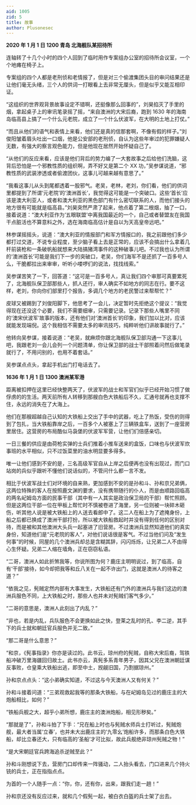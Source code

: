 ```yaml
---
aid: 1005
zid: 5
title: 故事
author: Plusonesec
---
```


**2020 年 1 月 1 日 1200 青岛 北海舰队某招待所**

连轴转了十几个小时的四个人回到了临时用作专案组办公室的招待所会议室，一个个地瘫在椅子上。

专案组的四个人都是老刑侦和老情报了，但是对三个偷渡集团头目的审问结果还是让他们毫无头绪，三个人的供词一打眼看上去非常无厘头，但是似乎又能互相印证。

“这组织的世界观背景故事设定不错啊，还挺像那么回事的”，刘昊掐灭了手里的烟，拿起桌子上的审讯笔录摇了摇，“来自澳洲的大宋后裔，跑到 1630 年的海南岛临高县上搞了一个什么元老院，成立了一个什么伏波军，在大明的土地上打仗。”

“而且从他们的语气和表情上来看，他们还是真的信那套啊，不像有假的样子。”刘俊阳皱着眉头吐出一口烟，他是公安部的老刑侦，自认为这些年审过的犯罪嫌疑人无数，有强大的察言观色能力，但是他现在居然开始怀疑自己了。

“从他们的反应来看，应该是他们背后的势力编了一大套故事之后给他们洗脑，这背后恐怕是一个邪教性质的组织啊，弄不好又是第二个 XX 功，”吴参谋说道，“邪教性质的武装渗透或者偷渡团伙，这事儿可越来越有意思了。”

“我看这事儿从头到尾都透着一股邪气。老吴，老林，老刘，你们看，他们的供词里都提到了所谓‘元老院’的‘澳洲首长’，我觉得这可能是一个突破口。这些‘首长’应该是澳大利亚人，或者和澳大利亚的黑色部门有什么密切联系的人，而他们接头的地方很有可能就是临高县。”刘昊突然严肃了起来，他点着了第二根烟，抽了一口，接着说道：“澳大利亚作为‘五眼联盟’中离我国最近的一个，自己或者替盟友在我国干点脏活也不算意料之外，选在海南临高估计是自以为天高皇帝远吧。”

林参谋摇摇头，说道：“澳大利亚的情报部门和军方情报口的，我之前跟他们多少都打过交道，不说专业程度，至少脑子看上去是正常的，应该不会搞出什么拿着几杆前装枪和一条破帆船就想来大陆搞猪湾事件的这种破事儿吧。不过我也认为所谓的‘澳洲首长’可能是我们下一步的突破口，老吴，你们海军不是还抓了一百多号人么，干脆都拉出来审审，听听小喽啰们的说法，找找线索。”

吴参谋苦笑了一下，回答道：“这可是一百多号人，真让我们四个审那可真要累死了，北海舰队保卫部那些人，抓人还行，审人确实不如地方的同志在行。要不这样，老刘，你向你们部里打个报告，多调几个地方的老民警过来帮帮忙？”

皮球又被踢到了刘俊阳脚下，他思考了一会儿，决定暂时先拒绝这个提议：“我觉得现在还没这个必要，我们不需要细审，只需要记录。记录下那些人嘴里不同的‘澳宋伏波军’故事的版本，还有他们对‘澳洲首长’的印象，我们加以比对，应该就能发现端倪。这个我相信不需要太多的审讯技巧，纯粹听他们讲故事就行了。”

他转向吴参谋，接着说道：“老吴，就麻烦你跟北海舰队保卫部沟通一下这事儿吧，我跟老刘一会儿会列一个问题清单，你让保卫部的战士干部照着问然后做笔录就行了，不用问别的，也用不着套话。”

吴参谋点点头，拿起手机出门打电话去了。

**1636 年 1 月 1 日 1300 澳洲某军港**

距离被扣押在这里已经快整两天了，伏波军的战士和军官们似乎已经开始习惯了做俘虏的的生活。两天前所有人转移到那艘白色大铁船后不久，汇通号就再也支撑不住，永远的消失在了大海上。

他们在那艘超越自己认知的大铁船上交出了手中的武器，吃上了热饭，受伤的则得到了包扎，当大铁船靠岸之后，一百多个人被塞上了三辆铁盒车，送到了一座营房里居住。这营房的布局酷似马袅堡的伏波军军营，让他们们倍感亲切。

一日三餐的供应是由荷枪实弹的士兵们推着小推车送来的盒饭，口味也与伏波军炊事班的水平相似，只不过饭菜里的油水明显要多得多。

唯一让他们感到不安的是，三名高级军官自从上岸之后便再也没有出现过，而门口站岗的兵似乎跟听不懂他们说话似的，不管问什么都一言不发。

相比于伏波军战士们对环境的自来熟，更加感到不安的是孙和斗、孙和京兄弟俩，这两位特殊的客人在按照鹿文渊的要求，没有携带随行的仆人，而是由顺路回临高的两名屺姆岛方面的民事干部（其中有一人其实是政治保卫局的干部）帮忙照顾。但是这两位干部一位在甲板上帮忙时不慎被卷进了海里，另一位则被一块碎木砸伤，听其他人说是被大铁船上的人送去看郎中了。这二人在船上为了遮掩身份，上船之后都已换成了澳洲干部打扮，所以被大铁船救起时并没有得到任何的区别对待，而是被和其他澳洲大头兵一起塞进了旧营房。不过澳洲兵显然知道他们的真实身份，知道他们是“元老院的客人”，对他们说话很是客气。不过当他们问及“发生何事”的时候，同屋的几个澳洲兵却总是含糊其辞，闪闪烁烁，让兄弟二人不由得心生怀疑。兄弟二人缩在墙角，正在窃窃私语。

“二哥，澳洲人如此折煞我等，你说所图为何？鹿庄主明明说过，到了临高，自有‘干部’接待，如今却把我等和丘八关在一起不许出门，这就是澳洲人的待客之道？”

“依我之见，髡贼定然内部有大事发生，大铁船还有门外的澳洲兵与我们这边的澳洲兵服色不同，上大铁船之时，那些人也并未对髡贼们客气多少。”

“二哥的意思是，澳洲人此刻出了内乱？”

“非也，若是内乱，兵队服色不会更换如此之快，登莱之乱时的孔、李二逆，其手下的兵士就和朝廷官兵服色并无二致。”

“那二哥是什么意思？”

“和京，《髡事指录》你亦是读过的。此书云，琼州府的髡贼，自称大宋后裔，驾铁船冲破万里海疆回归故土。此书亦云，真髡多系青年男子，因其父兄在澳洲朝廷谋反事败，仓皇乘大铁船出逃，即至中土，觊觎旧国，乃割据琼州。”

孙和京点点头：“这小弟确实知道，不过这与今天澳洲人又有何关？”

孙和斗接着问道：“三弟观救起我等的那条大铁船，与在屺姆岛见过的鹿庄主的大炮船相比，如何？”

“铁船兵舰之大，超乎小弟所想，鹿庄主的澳洲炮船，相见形秽矣。”

“那就是了”，孙和斗拍了下手：“兄在船上时也与髡贼水师兵士打听过，髡贼炮舰，最大者当属‘立春’，也并未大出鹿庄主的‘九零幺’炮船许多，而那条白色大铁船，却比立春还大，只有临高的‘圣船’才可比拟，故此兵舰绝非琼州髡贼之物！”

“是大宋朝廷官兵跨海追杀逆贼至此？”

孙和斗刚想说下去，营房门口却传来一阵骚动，二人抬头看去，门口进来几个持火铳的兵士，正在指指点点。

为首的一个人随手一点：“你，你，还有你，出来，跟我们走一趟！”

孙和京还没有反应过来，就和几个假髡一起，被白衣白盔的兵士架了出去。
